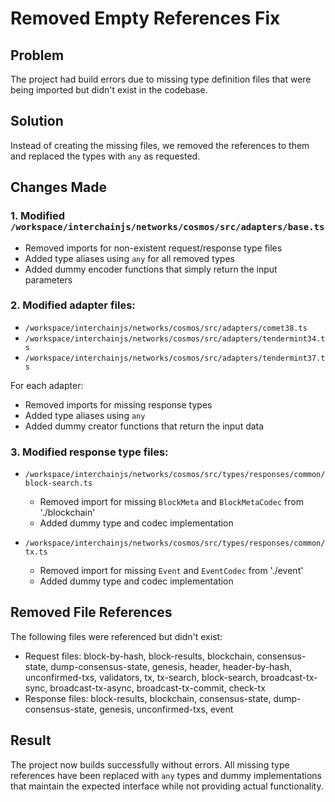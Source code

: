 # Removed Empty References Fix

## Problem
The project had build errors due to missing type definition files that were being imported but didn't exist in the codebase.

## Solution
Instead of creating the missing files, we removed the references to them and replaced the types with `any` as requested.

## Changes Made

### 1. Modified `/workspace/interchainjs/networks/cosmos/src/adapters/base.ts`
- Removed imports for non-existent request/response type files
- Added type aliases using `any` for all removed types
- Added dummy encoder functions that simply return the input parameters

### 2. Modified adapter files:
- `/workspace/interchainjs/networks/cosmos/src/adapters/comet38.ts`
- `/workspace/interchainjs/networks/cosmos/src/adapters/tendermint34.ts`
- `/workspace/interchainjs/networks/cosmos/src/adapters/tendermint37.ts`

For each adapter:
- Removed imports for missing response types
- Added type aliases using `any`
- Added dummy creator functions that return the input data

### 3. Modified response type files:
- `/workspace/interchainjs/networks/cosmos/src/types/responses/common/block-search.ts`
  - Removed import for missing `BlockMeta` and `BlockMetaCodec` from './blockchain'
  - Added dummy type and codec implementation

- `/workspace/interchainjs/networks/cosmos/src/types/responses/common/tx.ts`
  - Removed import for missing `Event` and `EventCodec` from './event'
  - Added dummy type and codec implementation

## Removed File References
The following files were referenced but didn't exist:
- Request files: block-by-hash, block-results, blockchain, consensus-state, dump-consensus-state, genesis, header, header-by-hash, unconfirmed-txs, validators, tx, tx-search, block-search, broadcast-tx-sync, broadcast-tx-async, broadcast-tx-commit, check-tx
- Response files: block-results, blockchain, consensus-state, dump-consensus-state, genesis, unconfirmed-txs, event

## Result
The project now builds successfully without errors. All missing type references have been replaced with `any` types and dummy implementations that maintain the expected interface while not providing actual functionality.